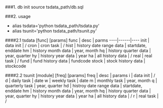 ###1. db init
    source tsdata_path/db.sql

###2. usage
- alias tsdata='python tsdata_path/tsdata.py'
- alias tsunit='python tsdata_path/tsunit.py'

####2.1 tsdata \[func] \[params]
func | desc | parms
----|------|----
init | data init | /
cron | cron task | /
hist | history date range data | startdate, enddate
hm | history month data | year, month
hq | history quarter data | year, quarter
hy | history year data | year
ha | all history data | /
real | real task | /
fund | fund history data | fundcode
stock | stock history data | stockcode

####2.2 tsunit \[module] \[freq] \[params]
freq | desc | params
i | data init | /
d | daily task | date
w | weekly task | date
m | monthly task | year, month
q | quarterly task | year, quarter
hd | histroy date range data | startdate, enddate
hm | history month data | year, month
hq | history quarter data | year, quarter
hy | history year data | year
ha | all history data | /
r | real task | /
